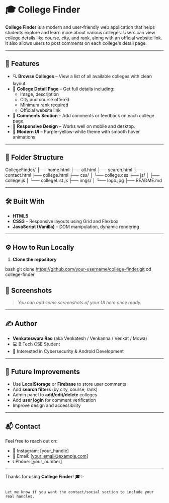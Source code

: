 # 🎓 College Finder

**College Finder** is a modern and user-friendly web application that helps students explore and learn more about various colleges. Users can view college details like course, city, and rank, along with an official website link. It also allows users to post comments on each college's detail page.

---

## 🚀 Features

- 🔍 **Browse Colleges** – View a list of all available colleges with clean layout.
- 📄 **College Detail Page** – Get full details including:
  - Image, description
  - City and course offered
  - Minimum rank required
  - Official website link
- 💬 **Comments Section** – Add comments or feedback on each college page.
- 📱 **Responsive Design** – Works well on mobile and desktop.
- 🎨 **Modern UI** – Purple-yellow-white theme with smooth hover animations.

---

## 📁 Folder Structure


CollegeFinder/
├── home.html
├── all.html
├── search.html
├── contact.html
├── college.html
├── css/
│   └── college.css
├── js/
│   ├── college.js
│   └── collegeList.js
├── imgs/
│   └── logo.jpg
├── README.md

---

## 🛠️ Built With

- **HTML5**
- **CSS3** – Responsive layouts using Grid and Flexbox
- **JavaScript (Vanilla)** – DOM manipulation, dynamic rendering

---

## ⚙️ How to Run Locally

1. **Clone the repository**

bash
git clone https://github.com/your-username/college-finder.git
cd college-finder


## 📸 Screenshots

> _You can add some screenshots of your UI here once ready._

---

## ✍️ Author

- **Venkateswara Rao** (aka Venkatesh / Venkanna / Venkat / Mowa)
- 💻 B.Tech CSE Student  
- 🔐 Interested in Cybersecurity & Android Development

---

## 🌟 Future Improvements

- Use **LocalStorage** or **Firebase** to store user comments
- Add **search filters** (by city, course, rank)
- Admin panel to **add/edit/delete** colleges
- Add **user login** for comment verification
- Improve design and accessibility

---

## 📬 Contact

Feel free to reach out on:
- 📸 Instagram: [your_handle]
- 📧 Email: [your_email@example.com]
- 📞 Phone: [your_number]

---

Thanks for using **College Finder**! 🎓✨
```

Let me know if you want the contact/social section to include your real handles.
